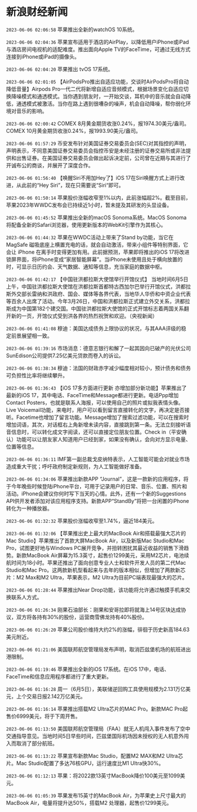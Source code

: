 # 新浪财经新闻
`2023-06-06 02:06:58` 苹果推出全新的watchOS 10系统。

`2023-06-06 02:04:36` 苹果宣布适用于酒店的AirPlay，以降低用户iPhone或iPad与酒店房间电视机的适配难度。推出面向Apple TV的FaceTime，可通过无线方式连接到iPhone或iPad的摄像头。

`2023-06-06 02:04:20` 苹果推出 tvOS 17系统。

`2023-06-06 02:01:05` 【AirPodsPro推出自适应功能，交谈时AirPodsPro将自动降低音量】Airpods Pro一代二代将新增自适应音频模式，根据场景变化自适应切换降噪模式和通透模式。当你遇到朋友时，一开始交谈，耳机中的音乐就会自动降低，通透模式被激活。当你在路上遇到很嘈杂的噪声，机会自动降噪，帮你弱化环境对音乐的影响。

`2023-06-06 02:00:42` COMEX 8月黄金期货收涨0.24%，报1974.30美元/盎司。COMEX 10月黄金期货收涨0.24%，报1993.90美元/盎司。

`2023-06-06 01:57:29` 币安发布针对美国证券交易委员会(SEC)对其指控的声明，声明表示，不同意美国证券交易委员会指控币安是未经注册的证券交易所或非法提供和出售证券。在美国证券交易委员会做出起诉决定前，公司曾在近期与其进行了开诚布公的商谈，并展开了深度合作。

`2023-06-06 01:56:40` 【唤醒Siri不用加Hey了】iOS 17在Siri唤醒方式上进行改进，从此前的“Hey Siri”，现在只需要说“Siri“即可。

`2023-06-06 01:50:14` 苹果股价涨幅收窄至1%以内，此前涨幅超2%。截至目前， 苹果2023年WWDC发布会已持续近1小时，暂未提及其研发的头显设备。

`2023-06-06 01:45:52` 苹果推出全新的macOS Sonoma系统。MacOS Sonoma将配备全新的Safari浏览器，使用更新版本的WebKit引擎作为其核心。

`2023-06-06 01:44:32` 苹果在WWDC活动上带来了Stand by功能，当它在 MagSafe 磁吸底座上横置充电的话，就会自动激活，带来小组件等特别界面，它会让 iPhone 在离手时变得更加有用。此前据预测，苹果即将推出的iOS 17将改进锁屏界面，将iPhone变成“家居智能屏幕”。当iPhone未使用且处于横向放置的时，可显示日历约会、天气数据、通知等信息，充当家庭的数据中枢。

`2023-06-06 01:42:17` 【中国驻洪都拉斯大使馆举行开馆仪式】 当地时间6月5日上午，中国驻洪都拉斯大使馆在洪都拉斯首都特古西加尔巴举行开馆仪式，洪都拉斯外交部长雷纳和洪政府、国会、媒体等各界代表，当地华人华侨和中资企业代表等百余人出席了活动。今年3月26日，中国和洪都拉斯正式建立外交关系，洪都拉斯成为中国第182个建交国。中国驻洪都拉斯大使馆的正式开馆标志着两国关系翻开新的一页，开馆仪式受到洪各界的热烈祝贺和欢迎。（央视新闻）

`2023-06-06 01:41:08` 穆迪：美国达成债务上限协议的状况，与其AAA评级的稳定前景展望相一致。

`2023-06-06 01:39:16` 市场消息：德意志银行和解了一起其因向已破产的光伏公司SunEdison公司提供7.25亿美元贷款而卷入的诉讼。

`2023-06-06 01:38:34` 穆迪：法国的财政赤字减少幅度相对较小，预计债务和债务可负担性比率将继续攀升。

`2023-06-06 01:36:43` 【iOS 17多方面进行更新 亦增加部分新功能】苹果推出了最新的iOS 17，其中电话、FaceTime和Message都进行更新。电话Ppp增加Contact Posters，也就是联系人海报，可以使用自己的照片或拟我表情头像。Live Voicemail功能，来电时，用户可以看到留言直接转化的文字，再决定是否接听。Facetime也增加了留言功能。Message增加了搜索过滤功能，可以在搜索时增加词语，其次，对话框右上角新增未读内容，直接跳到第一条。无法立刻接听语音信息时，可以转化成文字阅读，还可以直接定位朋友位置。Check in（平安确认）功能可以让朋友家人知道用户已经到家，如果没有确认，会向对方显示电量、位置等信息。

`2023-06-06 01:36:11` IMF第一副总裁戈皮纳特表示，人工智能可能会对就业市场造成重大干扰；呼吁政府制定新规则，为人工智能做好准备。

`2023-06-06 01:34:06` 苹果推出新款APP “Journal”，这是一款新的应用程序，将于今年晚些时候登陆iPhone平台，可用于记录用户的日常、音乐、位置、照片和活动。iPhone会建议你何时写下当天的心情。此外，还有一个新的Suggestions API供开发者添加对该应用程序支持。新款APP“StandBy”将把一台闲置的iPhone转化为一种播放器。

`2023-06-06 01:32:32` 苹果股价涨幅收窄至1.74%，逼近184美元。

`2023-06-06 01:32:06` 【苹果推出史上最大的MacBook Air和搭载最强大芯片的Mac Studio】苹果推出了首款大屏MacBook Air，以及新版Mac Studio和Mac Pro，试图更好地与Windows PC展开竞争，并扭转困扰其最近收益的销售下滑趋势。新款MacBook Air屏幕为15.3英寸，起售价1299美元，采用M2芯片，电池续航时间为18小时。苹果还推出了面向创意专业人士和软件开发人员的第二代Mac Studio和Mac Pro。这两款新机型看起来与去年的版本相似，但增加了两款新芯片：M2 Max和M2 Ultra，苹果表示，M2 Ultra为目前PC端表现最强大的芯片。

`2023-06-06 01:28:44` 苹果推出Near Drop功能，该功能将允许通过触摸手机来交换联系人方式。

`2023-06-06 01:26:34` 刚果石油部长：刚果和安哥拉即将就海上14号区块达成协议，双方将各持有30%的股份，运营商雪佛龙持有40%股份。

`2023-06-06 01:26:20` 苹果公司股价维持大约2%的涨幅，徘徊于历史新高184.63美元附近。

`2023-06-06 01:21:06` 美国联邦航空管理局发布声明，取消匹兹堡机场的航班进出港限制。

`2023-06-06 01:19:46` 苹果推出全新的iOS 17系统。在iOS 17中，电话、FaceTime和信息应用程序都进行了重大更新。

`2023-06-06 01:16:28` 周一（6月5日），美联储逆回购工具使用规模为2.131万亿美元，上个交易日报2.142万亿美元。

`2023-06-06 01:16:14` 苹果推出搭载M2 Ultra芯片的MAC Pro。新款MAC Pro起售价6999美元，将于下周开售。

`2023-06-06 01:13:50` 美国联邦航空管理局（FAA）就无人机闯入事件发布了空中交通指导意见。当地时间5日早些时间，匹兹堡国际机场因未授权的无人机意外闯入而取消了部分航班。

`2023-06-06 01:13:22` 苹果宣布新款Mac Studio，配置M2 MAX和M2 Ultra芯片。Mac Studio配置了多达76核GPU，运行速度比M1 Ultra快30%。

`2023-06-06 01:12:13` 苹果：将2022款13英寸MacBook降价100美元至1099美元。

`2023-06-06 01:05:39` 苹果发布15英寸的MacBook Air，为苹果史上尺寸最大的MacBook Air，电量将提升达50%，搭载M2 处理器，起售价1299美元。

